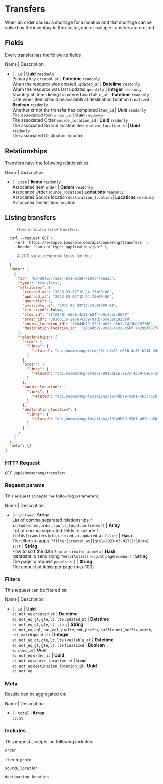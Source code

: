 # Transfers

When an order causes a shortage for a location and that shortage can be solved by the inventory in the cluster, one or multiple transfers are created.

## Fields
Every transfer has the following fields:

Name | Description
- | -
`id` | **Uuid** `readonly`<br>Primary key
`created_at` | **Datetime** `readonly`<br>When the resource was created
`updated_at` | **Datetime** `readonly`<br>When the resource was last updated
`quantity` | **Integer** `readonly`<br>Quantity of items being transfered
`available_at` | **Datetime** `readonly`<br>Date when item should be available at destination location
`finalized` | **Boolean** `readonly`<br>Whether or not the transfer has completed
`item_id` | **Uuid** `readonly`<br>The associated Item
`order_id` | **Uuid** `readonly`<br>The associated Order
`source_location_id` | **Uuid** `readonly`<br>The associated Source location
`destination_location_id` | **Uuid** `readonly`<br>The associated Destination location


## Relationships
Transfers have the following relationships:

Name | Description
- | -
`item` | **Items** `readonly`<br>Associated Item
`order` | **Orders** `readonly`<br>Associated Order
`source_location` | **Locations** `readonly`<br>Associated Source location
`destination_location` | **Locations** `readonly`<br>Associated Destination location


## Listing transfers



> How to fetch a list of transfers:

```shell
  curl --request GET \
    --url 'https://example.booqable.com/api/boomerang/transfers' \
    --header 'content-type: application/json' \
```

> A 200 status response looks like this:

```json
  {
  "data": [
    {
      "id": "604d8f20-7a2e-48ce-9199-719ac47dea2c",
      "type": "transfers",
      "attributes": {
        "created_at": "2023-03-02T12:24:23+00:00",
        "updated_at": "2023-03-02T12:24:23+00:00",
        "quantity": 1,
        "available_at": "2023-02-28T12:15:00+00:00",
        "finalized": false,
        "item_id": "3ffe8481-e656-4c31-b244-b9c3bb2c0679",
        "order_id": "80166116-2e7e-43c9-9a6b-55e38e1823e0",
        "source_location_id": "1084db79-9501-463c-b5bf-7429bd707fd6",
        "destination_location_id": "1084db79-9501-463c-b5bf-7429bd707fd6"
      },
      "relationships": {
        "item": {
          "links": {
            "related": "api/boomerang/items/3ffe8481-e656-4c31-b244-b9c3bb2c0679"
          }
        },
        "order": {
          "links": {
            "related": "api/boomerang/orders/80166116-2e7e-43c9-9a6b-55e38e1823e0"
          }
        },
        "source_location": {
          "links": {
            "related": "api/boomerang/locations/1084db79-9501-463c-b5bf-7429bd707fd6"
          }
        },
        "destination_location": {
          "links": {
            "related": "api/boomerang/locations/1084db79-9501-463c-b5bf-7429bd707fd6"
          }
        }
      }
    }
  ],
  "meta": {}
}
```

### HTTP Request

`GET /api/boomerang/transfers`

### Request params

This request accepts the following parameters:

Name | Description
- | -
`include` | **String** <br>List of comma seperated relationships `?include=item,order,source_location`
`fields[]` | **Array** <br>List of comma seperated fields to include `?fields[transfers]=id,created_at,updated_at`
`filter` | **Hash** <br>The filters to apply `?filter[created_at][gte]=2023-03-02T12:18:44Z`
`sort` | **String** <br>How to sort the data `?sort=-created_at`
`meta` | **Hash** <br>Metadata to send along `?meta[total][]=count`
`page[number]` | **String** <br>The page to request
`page[size]` | **String** <br>The amount of items per page (max 100)


### Filters

This request can be filtered on:

Name | Description
- | -
`id` | **Uuid** <br>`eq`, `not_eq`
`created_at` | **Datetime** <br>`eq`, `not_eq`, `gt`, `gte`, `lt`, `lte`
`updated_at` | **Datetime** <br>`eq`, `not_eq`, `gt`, `gte`, `lt`, `lte`
`q` | **String** <br>`eq`, `not_eq`, `eql`, `not_eql`, `prefix`, `not_prefix`, `suffix`, `not_suffix`, `match`, `not_match`
`quantity` | **Integer** <br>`eq`, `not_eq`, `gt`, `gte`, `lt`, `lte`
`available_at` | **Datetime** <br>`eq`, `not_eq`, `gt`, `gte`, `lt`, `lte`
`finalized` | **Boolean** <br>`eq`
`item_id` | **Uuid** <br>`eq`, `not_eq`
`order_id` | **Uuid** <br>`eq`, `not_eq`
`source_location_id` | **Uuid** <br>`eq`, `not_eq`
`destination_location_id` | **Uuid** <br>`eq`, `not_eq`


### Meta

Results can be aggregated on:

Name | Description
- | -
`total` | **Array** <br>`count`


### Includes

This request accepts the following includes:

`order`


`item` => 
`photo`




`source_location`


`destination_location`






